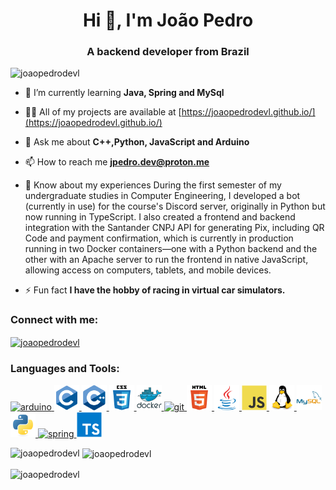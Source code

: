 <h1 align="center">Hi 👋, I'm João Pedro</h1>
<h3 align="center">A backend developer from Brazil</h3>

<p align="left"> <img src="https://komarev.com/ghpvc/?username=joaopedrodevl&label=Profile%20views&color=0e75b6&style=flat" alt="joaopedrodevl" /> </p>

- 🌱 I’m currently learning **Java, Spring and MySql**

- 👨‍💻 All of my projects are available at [https://joaopedrodevl.github.io/](https://joaopedrodevl.github.io/)

- 💬 Ask me about **C++,Python, JavaScript and Arduino**

- 📫 How to reach me **jpedro.dev@proton.me**

- 📄 Know about my experiences During the first semester of my undergraduate studies in Computer Engineering, I developed a bot (currently in use) for the course's Discord server, originally in Python but now running in TypeScript. I also created a frontend and backend integration with the Santander CNPJ API for generating Pix, including QR Code and payment confirmation, which is currently in production running in two Docker containers—one with a Python backend and the other with an Apache server to run the frontend in native JavaScript, allowing access on computers, tablets, and mobile devices.

- ⚡ Fun fact **I have the hobby of racing in virtual car simulators.**

<h3 align="left">Connect with me:</h3>
<p align="left">
<a href="https://linkedin.com/in/joaopedrodevl" target="blank"><img align="center" src="https://raw.githubusercontent.com/rahuldkjain/github-profile-readme-generator/master/src/images/icons/Social/linked-in-alt.svg" alt="joaopedrodevl" height="30" width="40" /></a>
</p>

<h3 align="left">Languages and Tools:</h3>
<p align="left"> <a href="https://www.arduino.cc/" target="_blank" rel="noreferrer"> <img src="https://cdn.worldvectorlogo.com/logos/arduino-1.svg" alt="arduino" width="40" height="40"/> </a> <a href="https://www.cprogramming.com/" target="_blank" rel="noreferrer"> <img src="https://raw.githubusercontent.com/devicons/devicon/master/icons/c/c-original.svg" alt="c" width="40" height="40"/> </a> <a href="https://www.w3schools.com/cpp/" target="_blank" rel="noreferrer"> <img src="https://raw.githubusercontent.com/devicons/devicon/master/icons/cplusplus/cplusplus-original.svg" alt="cplusplus" width="40" height="40"/> </a> <a href="https://www.w3schools.com/css/" target="_blank" rel="noreferrer"> <img src="https://raw.githubusercontent.com/devicons/devicon/master/icons/css3/css3-original-wordmark.svg" alt="css3" width="40" height="40"/> </a> <a href="https://www.docker.com/" target="_blank" rel="noreferrer"> <img src="https://raw.githubusercontent.com/devicons/devicon/master/icons/docker/docker-original-wordmark.svg" alt="docker" width="40" height="40"/> </a> <a href="https://git-scm.com/" target="_blank" rel="noreferrer"> <img src="https://www.vectorlogo.zone/logos/git-scm/git-scm-icon.svg" alt="git" width="40" height="40"/> </a> <a href="https://www.w3.org/html/" target="_blank" rel="noreferrer"> <img src="https://raw.githubusercontent.com/devicons/devicon/master/icons/html5/html5-original-wordmark.svg" alt="html5" width="40" height="40"/> </a> <a href="https://www.java.com" target="_blank" rel="noreferrer"> <img src="https://raw.githubusercontent.com/devicons/devicon/master/icons/java/java-original.svg" alt="java" width="40" height="40"/> </a> <a href="https://developer.mozilla.org/en-US/docs/Web/JavaScript" target="_blank" rel="noreferrer"> <img src="https://raw.githubusercontent.com/devicons/devicon/master/icons/javascript/javascript-original.svg" alt="javascript" width="40" height="40"/> </a> <a href="https://www.linux.org/" target="_blank" rel="noreferrer"> <img src="https://raw.githubusercontent.com/devicons/devicon/master/icons/linux/linux-original.svg" alt="linux" width="40" height="40"/> </a> <a href="https://www.mysql.com/" target="_blank" rel="noreferrer"> <img src="https://raw.githubusercontent.com/devicons/devicon/master/icons/mysql/mysql-original-wordmark.svg" alt="mysql" width="40" height="40"/> </a> <a href="https://www.python.org" target="_blank" rel="noreferrer"> <img src="https://raw.githubusercontent.com/devicons/devicon/master/icons/python/python-original.svg" alt="python" width="40" height="40"/> </a> <a href="https://spring.io/" target="_blank" rel="noreferrer"> <img src="https://www.vectorlogo.zone/logos/springio/springio-icon.svg" alt="spring" width="40" height="40"/> </a> <a href="https://www.typescriptlang.org/" target="_blank" rel="noreferrer"> <img src="https://raw.githubusercontent.com/devicons/devicon/master/icons/typescript/typescript-original.svg" alt="typescript" width="40" height="40"/> </a> </p>

<p><img align="left" src="https://github-readme-stats.vercel.app/api/top-langs?username=joaopedrodevl&show_icons=true&locale=en&layout=compact" alt="joaopedrodevl" /></p>

<p>&nbsp;<img align="center" src="https://github-readme-stats.vercel.app/api?username=joaopedrodevl&show_icons=true&locale=en" alt="joaopedrodevl" /></p>

<p><img align="center" src="https://github-readme-streak-stats.herokuapp.com/?user=joaopedrodevl&" alt="joaopedrodevl" /></p>
